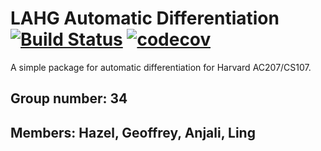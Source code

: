 # LAHG Automatic Differentiation [![Build Status](https://app.travis-ci.com/cs107-lahg/cs107-FinalProject.svg?token=EBNKXkiBqDrUCF2XhQZz&branch=main)](https://app.travis-ci.com/cs107-lahg/cs107-FinalProject) [![codecov](https://codecov.io/gh/cs107-lahg/cs107-FinalProject/branch/main/graph/badge.svg?token=8M04YJW24L)](https://codecov.io/gh/cs107-lahg/cs107-FinalProject)

A simple package for automatic differentiation for Harvard AC207/CS107.

## Group number: 34
## Members: Hazel, Geoffrey, Anjali, Ling




